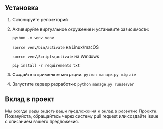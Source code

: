 ## Установка

1. Склонируйте репозиторий
2. Активируйте виртуальное окружение и установите зависимости:
   
    `python -m venv venv`
   
    `source venv/bin/activate` на Linux/macOS
   
    `source venv\Scripts\activate`  на Windows
   
    `pip install -r requirements.txt`
4. Создайте и примените миграции:
    `python manage.py migrate`
5. Запустите сервер разработки:
    `python manage.py runserver`

## Вклад в проект

Мы всегда рады видеть ваши предложения и вклад в развитие Проекта. Пожалуйста, обращайтесь через систему pull request или создайте issue с описанием вашего предложения.

